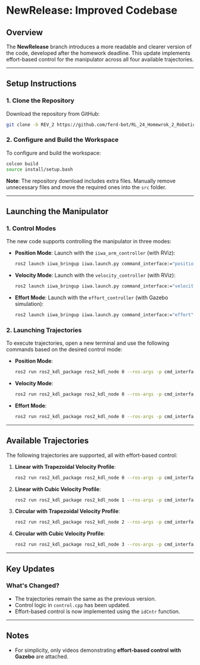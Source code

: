 # NewRelease: Improved Codebase

## Overview

The **NewRelease** branch introduces a more readable and clearer version of the code, developed after the homework deadline. This update implements effort-based control for the manipulator across all four available trajectories.

---

## Setup Instructions

### 1. Clone the Repository
Download the repository from GitHub:
```bash
git clone -b REV_2 https://github.com/ferd-bot/RL_24_Homewrok_2_Robotics.git
```

### 2. Configure and Build the Workspace
To configure and build the workspace:
```bash
colcon build
source install/setup.bash
```

**Note**: The repository download includes extra files. Manually remove unnecessary files and move the required ones into the `src` folder.

---

## Launching the Manipulator

### 1. Control Modes
The new code supports controlling the manipulator in three modes:

- **Position Mode**: 
  Launch with the `iiwa_arm_controller` (with RViz):
  ```bash
  ros2 launch iiwa_bringup iiwa.launch.py command_interface:="position" robot_controller:="iiwa_arm_controller"
  ```

- **Velocity Mode**: 
  Launch with the `velocity_controller` (with RViz):
  ```bash
  ros2 launch iiwa_bringup iiwa.launch.py command_interface:="velocity" robot_controller:="velocity_controller"
  ```

- **Effort Mode**: 
  Launch with the `effort_controller` (with Gazebo simulation):
  ```bash
  ros2 launch iiwa_bringup iiwa.launch.py command_interface:="effort" robot_controller:="effort_controller" use_sim:="true"
  ```

### 2. Launching Trajectories
To execute trajectories, open a new terminal and use the following commands based on the desired control mode:

- **Position Mode**:
  ```bash
  ros2 run ros2_kdl_package ros2_kdl_node 0 --ros-args -p cmd_interface:=position
  ```

- **Velocity Mode**:
  ```bash
  ros2 run ros2_kdl_package ros2_kdl_node 0 --ros-args -p cmd_interface:=velocity
  ```

- **Effort Mode**:
  ```bash
  ros2 run ros2_kdl_package ros2_kdl_node 0 --ros-args -p cmd_interface:=effort
  ```

---

## Available Trajectories

The following trajectories are supported, all with effort-based control:

1. **Linear with Trapezoidal Velocity Profile**:
   ```bash
   ros2 run ros2_kdl_package ros2_kdl_node 0 --ros-args -p cmd_interface:=effort
   ```

2. **Linear with Cubic Velocity Profile**:
   ```bash
   ros2 run ros2_kdl_package ros2_kdl_node 1 --ros-args -p cmd_interface:=effort
   ```

3. **Circular with Trapezoidal Velocity Profile**:
   ```bash
   ros2 run ros2_kdl_package ros2_kdl_node 2 --ros-args -p cmd_interface:=effort
   ```

4. **Circular with Cubic Velocity Profile**:
   ```bash
   ros2 run ros2_kdl_package ros2_kdl_node 3 --ros-args -p cmd_interface:=effort
   ```

---

## Key Updates

### What's Changed?
- The trajectories remain the same as the previous version.
- Control logic in `control.cpp` has been updated.
- Effort-based control is now implemented using the `idCntr` function.

---

## Notes

- For simplicity, only videos demonstrating **effort-based control with Gazebo** are attached.
